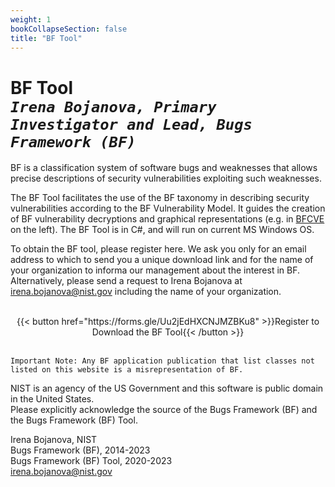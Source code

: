```yaml
---
weight: 1
bookCollapseSection: false
title: "BF Tool"
---
```

# BF Tool <br/>_`Irena Bojanova, Primary Investigator and Lead, Bugs Framework (BF)`_

BF is a classification system of software bugs and weaknesses that allows precise descriptions of security vulnerabilities exploiting such weaknesses.

The BF Tool facilitates the use of the BF taxonomy in describing security vulnerabilities according to the BF Vulnerability Model. It guides the creation of BF vulnerability decryptions and graphical representations (e.g. in [BFCVE](/BF/info/bfcve) on the left). The BF Tool is in C#, and will run on current MS Windows OS. 
<!-- The BF Tool is in C#, and will run on any platform.  There are users running current Windows, Mac OS, and Linux systems.  -->

To obtain the BF tool, please register here. We ask you only for an email address to which to send you a unique download link and for the name of your organization to informa our management about the interest in BF. Alternatively, please send a request to Irena Bojanova at [irena.bojanova@nist.gov](irena.bojanova@nist.gov) including the name of your organization.

<br/>
<div style="text-align:center">{{< button href="https://forms.gle/Uu2jEdHXCNJMZBKu8" >}}Register to Download the BF Tool{{< /button >}}</div>
<br/>

 `Important Note: Any BF application publication that list classes not listed on this website is a misrepresentation of BF.`

NIST is an agency of the US Government and this  software is public domain in the United States. <br/>
Please explicitly acknowledge the source of the Bugs Framework (BF) and the Bugs Framework (BF) Tool.

Irena Bojanova, NIST<br/>
Bugs Framework (BF), 2014-2023<br/>
Bugs Framework (BF) Tool, 2020-2023<br/>
[irena.bojanova@nist.gov](irena.bojanova@nist.gov)